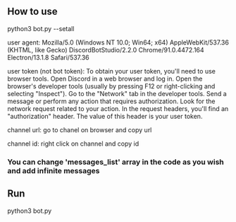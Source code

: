 ## How to use
python3 bot.py --setall

user agent: Mozilla/5.0 (Windows NT 10.0; Win64; x64) AppleWebKit/537.36 (KHTML, like Gecko) DiscordBotStudio/2.2.0 Chrome/91.0.4472.164 Electron/13.1.8 Safari/537.36

user token (not bot token): 
To obtain your user token, you'll need to use browser tools.
Open Discord in a web browser and log in.
Open the browser's developer tools (usually by pressing F12 or right-clicking and selecting "Inspect").
Go to the "Network" tab in the developer tools.
Send a message or perform any action that requires authorization.
Look for the network request related to your action. In the request headers, you'll find an "authorization" header. The value of this header is your user token.

channel url: go to chanel on browser and copy url

channel id: right click on channel and copy id

### You can change 'messages_list' array in the code as you wish and add infinite messages

## Run
python3 bot.py